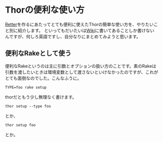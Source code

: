 # Thorの便利な使い方

[Retter](https://github.com/hibariya/retter)を作るにあたってとても便利に使えたThorの簡単な使い方を、やりたいこと別に紹介します。
といってもだいたいは[Wiki](https://github.com/wycats/thor/wiki)に書いてあることしか書けないんですが、何しろ英語ですし、自分なりにまとめてみようと思います。

## 便利なRakeとして使う

便利なRakeというのは主に引数とオプションの扱い方のことです。素のRakeは引数を渡したいときは環境変数として渡さないといけなかったのですが、これがとても面倒なのでした。こんなふうに。

~~~~
TYPE=foo rake setup
~~~~

thorだともう少し無理なく書けます。

~~~
thor setup --type foo
~~~

とか、

~~~
thor setup foo
~~~

とか。

